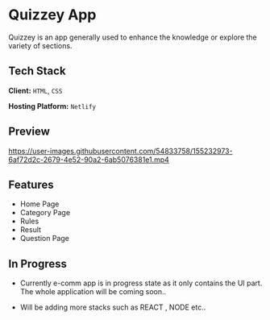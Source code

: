 
# Quizzey App

Quizzey is an app generally used to enhance the knowledge or explore the variety of sections.




## Tech Stack

**Client:** `HTML`, `CSS`

**Hosting Platform:** `Netlify`

## Preview


https://user-images.githubusercontent.com/54833758/155232973-6af72d2c-2679-4e52-90a2-6ab5076381e1.mp4


## Features

- Home Page
- Category Page
- Rules
- Result
- Question Page


## In Progress

- Currently e-comm app is in progress state as it only contains the UI part. The whole application will be coming soon..

- Will be adding more stacks such as REACT , NODE etc..

